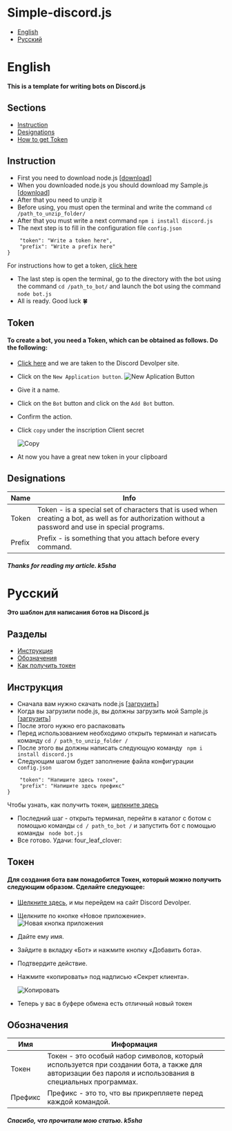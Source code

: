 # Simple-discord.js 

- [English](#English)
- [Русский](#Русский)
# English

____This is a template for writing bots on Discord.js____
## Sections
- [Instruction](#Instruction)
- [Designations](#Designations)
- [How to get Token](#Token)


## Instruction 

- First you need to download node.js [[download](https://nodejs.org/en/download/)]
- When you downloaded node.js you should download my Sample.js [[download](https://github.com/k5sha/simple-discord.js.git)]
- After that you need to unzip it
- Before using, you must open the terminal and write the command ```cd /path_to_unzip_folder/```
- After that you must write a next command ```npm i install discord.js```
- The next step is to fill in the configuration file ```config.json``` 
```{
    "token": "Write a token here",
    "prefix": "Write a prefix here"
}
```
   For instructions how to get a token, [click here](#Token)
- The last step is open the terminal, go to the directory with the bot using the command ```cd /path_to_bot/``` and launch the bot using the command
 ```node bot.js```
 - All is ready. Good luck :four_leaf_clover:

## Token

#### To create a bot, you need a Token, which can be obtained as follows. Do the following:
- [Click here](https://discord.com/developers/applications) and we are taken to the Discord Devolper site.
- Click on the `New Application button`.  ![New Aplication Button](https://poshbot.readthedocs.io/en/latest/guides/backends/discord-new-application.png)
- Give it a name. 
- Click on the `Bot` button and click on the `Add Bot` button.
- Confirm the action.
- Click `copy` under the inscription Client secret 


  ![Copy](https://cdn.writebots.com/wp-content/uploads/2019/06/discord-bot-token-7.jpg)
- At now you have a great new token in your clipboard

## Designations

| Name | Info |
|----------------|---------|
| Token | Token - is a special set of characters that is used when creating a bot, as well as for authorization without a password and use in special programs.|
| Prefix | Prefix - is something that you attach before every command.  | 

##### Thanks for reading my article. k5sha


# Русский

____Это шаблон для написания ботов на Discord.js____
## Разделы
- [Инструкция](#Инструкция)
- [Обозначения](#Обозначения)
- [Как получить токен](#Токен)


## Инструкция

- Сначала вам нужно скачать node.js [[загрузить](https://nodejs.org/en/download/)]
- Когда вы загрузили node.js, вы должны загрузить мой Sample.js [[загрузить](https://github.com/k5sha/simple-discord.js.git)]
- После этого нужно его распаковать
- Перед использованием необходимо открыть терминал и написать команду `` cd / path_to_unzip_folder / ``
- После этого вы должны написать следующую команду `` npm i install discord.js``
- Следующим шагом будет заполнение файла конфигурации `` config.json``
``` {
    "token": "Напишите здесь токен",
    "prefix": "Напишите здесь префикс"
}
```
   Чтобы узнать, как получить токен, [щелкните здесь](#Токен)
- Последний шаг - открыть терминал, перейти в каталог с ботом с помощью команды `` cd / path_to_bot / `` и запустить бот с помощью команды
 `` node bot.js``
 - Все готово. Удачи: four_leaf_clover:

## Токен

#### Для создания бота вам понадобится Токен, который можно получить следующим образом. Сделайте следующее:
- [Щелкните здесь](https://discord.com/developers/applications), и мы перейдем на сайт Discord Devolper.
- Щелкните по кнопке «Новое приложение». ![Новая кнопка приложения](https://poshbot.readthedocs.io/en/latest/guides/backends/discord-new-application.png)
- Дайте ему имя.
- Зайдите в вкладку «Бот» и нажмите кнопку «Добавить бота».
- Подтвердите действие.
- Нажмите «копировать» под надписью «Секрет клиента».


  ![Копировать](https://cdn.writebots.com/wp-content/uploads/2019/06/discord-bot-token-7.jpg)
- Теперь у вас в буфере обмена есть отличный новый токен

## Обозначения

| Имя | Информация |
| ---------------- | --------- |
| Токен | Токен - это особый набор символов, который используется при создании бота, а также для авторизации без пароля и использования в специальных программах.
| Префикс | Префикс - это то, что вы прикрепляете перед каждой командой. |

##### Спасибо, что прочитали мою статью. k5sha

